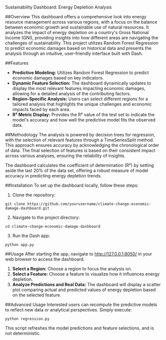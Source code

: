 Sustainability Dashboard: Energy Depletion Analysis

##Overview
This dashboard offers a comprehensive look into energy resource management across various regions, with a focus on the balance between economic growth and sustainable use of natural resources. It analyzes the impact of energy depletion on a country's Gross National Income (GNI), providing insights into how different areas are navigating the challenges of sustainability. This project utilizes Random Forest Regression to predict economic damages based on historical data and presents the analysis through an intuitive, user-friendly interface built with Dash.

##Features
- **Predictive Modeling:** Utilizes Random Forest Regression to predict economic damages based on key indicators.
- **Dynamic Feature Selection:** The dashboard dynamically updates to display the most relevant features impacting economic damages, allowing for a detailed analysis of the contributing factors.
- **Region-Specific Analysis:** Users can select different regions for a tailored analysis that highlights the unique challenges and economic impacts faced by each area.
- **R² Metric Display:** Provides the R² value of the test set to indicate the model's accuracy and how well the predictive model fits the observed data.

##Methodology
The analysis is powered by decision trees for regression, with the selection of relevant features through a TimeSeriesSplit method. This approach ensures accuracy by acknowledging the chronological order of data. The final selection of features is based on their consistent impact across various analyses, ensuring the reliability of insights.

The dashboard calculates the coefficient of determination (R²) by setting aside the last 20% of the data set, offering a robust measure of model accuracy in predicting energy depletion trends.

##Installation
To set up the dashboard locally, follow these steps:

1. Clone the repository:
```
git clone https://github.com/yourusername/climate-change-economic-damage-dashboard.git
```
2. Navigate to the project directory:
```
cd climate-change-economic-damage-dashboard
```
3. Run the Dash app:
```
python app.py
```

##Usage
After starting the app, navigate to http://127.0.0.1:8050/ in your web browser to access the dashboard.

1. **Select a Region:** Choose a region to focus the analysis on.
2. **Select a Feature:** Choose a feature to visualize how it influences energy depletion.
3. **Analyze Predictions and Real Data:** The dashboard will display a scatter plot comparing actual and predicted values of energy depletion based on the selected feature.

##Advanced Usage
Interested users can recompute the predictive models to reflect new data or analytical perspectives. Simply execute:
```
python regression.py
```
This script refreshes the model predictions and feature selections, and is not deterministic.
